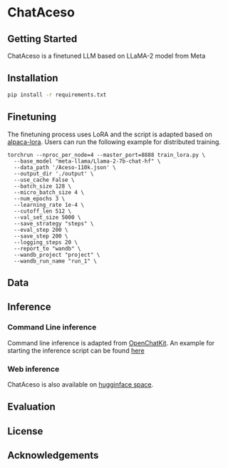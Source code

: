 # ChatAceso

## Getting Started

ChatAceso is a finetuned LLM based on LLaMA-2 model from Meta

## Installation

```bash
pip install -r requirements.txt
```

## Finetuning

The finetuning process uses LoRA and the script is adapted based on [alpaca-lora](https://github.com/tloen/alpaca-lora). Users can run the following example for distributed training.

```shell
torchrun --nproc_per_node=4 --master_port=8888 train_lora.py \
  --base_model "meta-llama/Llama-2-7b-chat-hf" \
  --data_path '/Aceso-110k.json' \
  --output_dir './output' \
  --use_cache False \
  --batch_size 128 \
  --micro_batch_size 4 \
  --num_epochs 3 \
  --learning_rate 1e-4 \
  --cutoff_len 512 \
  --val_set_size 5000 \
  --save_strategy "steps" \
  --eval_step 200 \
  --save_step 200 \
  --logging_steps 20 \
  --report_to "wandb" \
  --wandb_project "project" \
  --wandb_run_name "run_1" \
```

## Data

## Inference

### Command Line inference
Command line inference is adapted from [OpenChatKit](https://github.com/togethercomputer/OpenChatKit/tree/main/inference). An example for starting the inference script can be found [here](https://github.com/Dong237/ChatAceso/tree/main/inference#inferencing)

### Web inference

ChatAceso is also available on [hugginface space](https://huggingface.co/spaces/Dong237/ChatAceso).

## Evaluation

## License

## Acknowledgements

